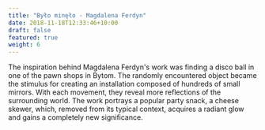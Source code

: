 ```yaml
---
title: "Było minęło - Magdalena Ferdyn"
date: 2018-11-18T12:33:46+10:00
draft: false
featured: true
weight: 6
---
```

The inspiration behind Magdalena Ferdyn's work was finding a disco ball in one of the pawn shops in Bytom. The randomly encountered object became the stimulus for creating an installation composed of hundreds of small mirrors. With each movement, they reveal more reflections of the surrounding world.
The work portrays a popular party snack, a cheese skewer, which, removed from its typical context, acquires a radiant glow and gains a completely new significance.